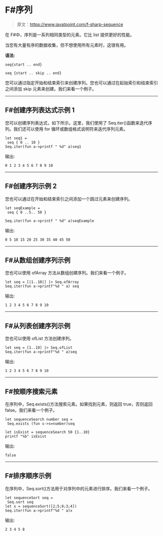 # F#序列

> 原文：<https://www.javatpoint.com/f-sharp-sequence>

在 F#中，序列是一系列相同类型的元素。它比 list 提供更好的性能。

当您有大量有序的数据收集，但不想使用所有元素时，这很有用。

**语法:**

```
seq{start .. end}	

seq {start .. skip .. end}

```

您可以通过指定开始和结束索引来创建序列。您也可以通过在起始索引和结束索引之间添加 skip 元素来创建。我们来看一个例子。

* * *

## F#创建序列表达式示例 1

您可以创建序列表达式，如下所示。这里，我们使用了 Seq.iter()函数来迭代序列。我们还可以使用 for 循环或数组格式说明符来迭代序列元素。

```
let seq1 =
 seq { 0 .. 10 }
Seq.iter(fun a->printf " %d" a)seq1

```

输出:

```
0 1 2 3 4 5 6 7 8 9 10

```

* * *

## F#创建序列示例 2

您也可以通过在开始和结束索引之间添加一个跳过元素来创建序列。

```
let seqExample = 
 seq { 0 ..5.. 50 }

Seq.iter(fun a->printf " %d" a)seqExample  

```

输出:

```
0 5 10 15 20 25 30 35 40 45 50

```

* * *

## F#从数组创建序列示例

您也可以使用 ofArray 方法从数组创建序列。我们来看一个例子。

```
let seq = [|1..10|] |> Seq.ofArray
Seq.iter(fun a->printf"%d " a) seq

```

输出:

```
1 2 3 4 5 6 7 8 9 10

```

* * *

## F#从列表创建序列示例

您也可以使用 ofList 方法创建序列。

```
let seq = [1..10] |> Seq.ofList
Seq.iter(fun a->printf"%d " a)seq

```

输出:

```
1 2 3 4 5 6 7 8 9 10

```

* * *

## F#按顺序搜索元素

在序列中，Seq.exists()方法搜索元素。如果找到元素，则返回 true，否则返回 false。我们来看一个例子。

```
let sequenceSearch number seq =
 Seq.exists (fun s->s=number)seq

let isExist = sequenceSearch 50 {1..10}
printf "%b" isExist

```

输出:

```
false

```

* * *

## F#排序顺序示例

在序列中，Seq.sort()方法用于对序列中的元素进行排序。我们来看一个例子。

```
let sequenceSort seq =
 Seq.sort seq
let x = sequenceSort([2;5;8;3;4])
Seq.iter(fun a->printf"%d " a)x

```

输出:

```
2 3 4 5 8 

```